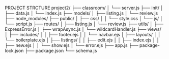 PROJECT STRCTURE
project2/
├── classroom/
│   └── server.js
├── init/
│   ├── data.js
│   └── index.js
├── models/
│   ├── listing.js
│   └── review.js
├── node_modules/
├── public/
│   ├── css/
│   │   └── style.css
│   └── js/
│       └── script.js
├── routes/
│   ├── listing.js
│   └── review.js
├── utils/
│   ├── ExpressError.js
│   ├── wrapAsync.js
│   └── wildcardHandler.js
├── views/
│   ├── includes/
│   │   ├── footer.ejs
│   │   └── navbar.ejs
│   ├── layouts/
│   │   └── boilerplate.ejs
│   ├── listings/
│   │   ├── edit.ejs
│   │   ├── index.ejs
│   │   ├── new.ejs
│   │   └── show.ejs
│   └── error.ejs
├── app.js
├── package-lock.json
├── package.json
└── schema.js
